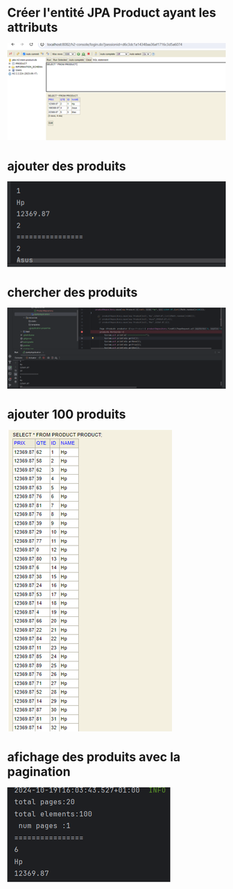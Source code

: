 <h1>Créer l'entité JPA Product ayant les attributs </h1>
<img src="CAPTURE/creation de tabale product.png">
<h1> ajouter des produits </h1>
<img src="CAPTURE/ajouter des produits.png">
<h1> chercher des produits</h1>
<img src="CAPTURE/chercher des produits.png">
<h1> ajouter 100 produits </h1>
<img src="CAPTURE/ajouter 100 produits.png">
<h1>afichage des produits avec la pagination</h1>
<img src="CAPTURE/afichage des produits avec les pages et les elments.png">

